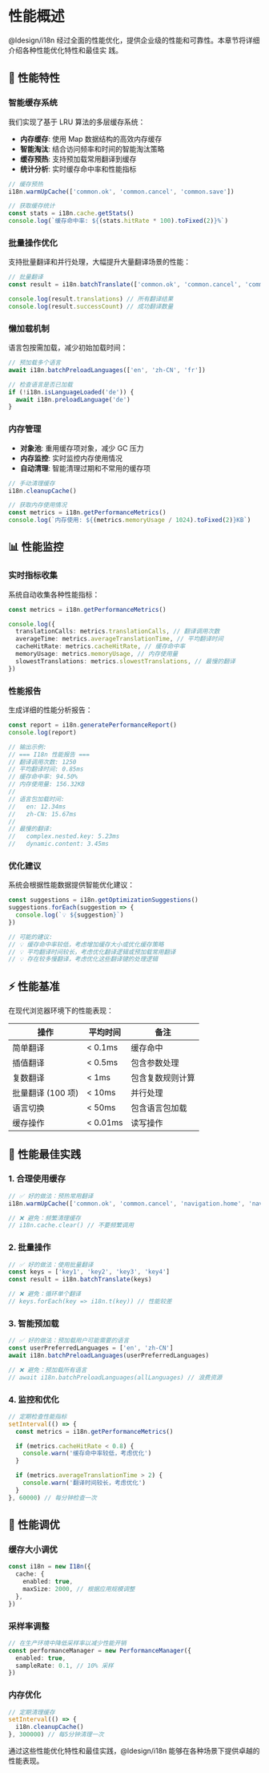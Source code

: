 # 性能概述

@ldesign/i18n 经过全面的性能优化，提供企业级的性能和可靠性。本章节将详细介绍各种性能优化特性和最佳实
践。

## 🚀 性能特性

### 智能缓存系统

我们实现了基于 LRU 算法的多层缓存系统：

- **内存缓存**: 使用 Map 数据结构的高效内存缓存
- **智能淘汰**: 结合访问频率和时间的智能淘汰策略
- **缓存预热**: 支持预加载常用翻译到缓存
- **统计分析**: 实时缓存命中率和性能指标

```typescript
// 缓存预热
i18n.warmUpCache(['common.ok', 'common.cancel', 'common.save'])

// 获取缓存统计
const stats = i18n.cache.getStats()
console.log(`缓存命中率: ${(stats.hitRate * 100).toFixed(2)}%`)
```

### 批量操作优化

支持批量翻译和并行处理，大幅提升大量翻译场景的性能：

```typescript
// 批量翻译
const result = i18n.batchTranslate(['common.ok', 'common.cancel', 'common.save', 'common.delete'])

console.log(result.translations) // 所有翻译结果
console.log(result.successCount) // 成功翻译数量
```

### 懒加载机制

语言包按需加载，减少初始加载时间：

```typescript
// 预加载多个语言
await i18n.batchPreloadLanguages(['en', 'zh-CN', 'fr'])

// 检查语言是否已加载
if (!i18n.isLanguageLoaded('de')) {
  await i18n.preloadLanguage('de')
}
```

### 内存管理

- **对象池**: 重用缓存项对象，减少 GC 压力
- **内存监控**: 实时监控内存使用情况
- **自动清理**: 智能清理过期和不常用的缓存项

```typescript
// 手动清理缓存
i18n.cleanupCache()

// 获取内存使用情况
const metrics = i18n.getPerformanceMetrics()
console.log(`内存使用: ${(metrics.memoryUsage / 1024).toFixed(2)}KB`)
```

## 📊 性能监控

### 实时指标收集

系统自动收集各种性能指标：

```typescript
const metrics = i18n.getPerformanceMetrics()

console.log({
  translationCalls: metrics.translationCalls, // 翻译调用次数
  averageTime: metrics.averageTranslationTime, // 平均翻译时间
  cacheHitRate: metrics.cacheHitRate, // 缓存命中率
  memoryUsage: metrics.memoryUsage, // 内存使用量
  slowestTranslations: metrics.slowestTranslations, // 最慢的翻译
})
```

### 性能报告

生成详细的性能分析报告：

```typescript
const report = i18n.generatePerformanceReport()
console.log(report)

// 输出示例:
// === I18n 性能报告 ===
// 翻译调用次数: 1250
// 平均翻译时间: 0.85ms
// 缓存命中率: 94.50%
// 内存使用量: 156.32KB
//
// 语言包加载时间:
//   en: 12.34ms
//   zh-CN: 15.67ms
//
// 最慢的翻译:
//   complex.nested.key: 5.23ms
//   dynamic.content: 3.45ms
```

### 优化建议

系统会根据性能数据提供智能优化建议：

```typescript
const suggestions = i18n.getOptimizationSuggestions()
suggestions.forEach(suggestion => {
  console.log(`💡 ${suggestion}`)
})

// 可能的建议:
// 💡 缓存命中率较低，考虑增加缓存大小或优化缓存策略
// 💡 平均翻译时间较长，考虑优化翻译逻辑或预加载常用翻译
// 💡 存在较多慢翻译，考虑优化这些翻译键的处理逻辑
```

## ⚡ 性能基准

在现代浏览器环境下的性能表现：

| 操作              | 平均时间 | 备注             |
| ----------------- | -------- | ---------------- |
| 简单翻译          | < 0.1ms  | 缓存命中         |
| 插值翻译          | < 0.5ms  | 包含参数处理     |
| 复数翻译          | < 1ms    | 包含复数规则计算 |
| 批量翻译 (100 项) | < 10ms   | 并行处理         |
| 语言切换          | < 50ms   | 包含语言包加载   |
| 缓存操作          | < 0.01ms | 读写操作         |

## 🎯 性能最佳实践

### 1. 合理使用缓存

```typescript
// ✅ 好的做法：预热常用翻译
i18n.warmUpCache(['common.ok', 'common.cancel', 'navigation.home', 'navigation.about'])

// ❌ 避免：频繁清理缓存
// i18n.cache.clear() // 不要频繁调用
```

### 2. 批量操作

```typescript
// ✅ 好的做法：使用批量翻译
const keys = ['key1', 'key2', 'key3', 'key4']
const result = i18n.batchTranslate(keys)

// ❌ 避免：循环单个翻译
// keys.forEach(key => i18n.t(key)) // 性能较差
```

### 3. 智能预加载

```typescript
// ✅ 好的做法：预加载用户可能需要的语言
const userPreferredLanguages = ['en', 'zh-CN']
await i18n.batchPreloadLanguages(userPreferredLanguages)

// ❌ 避免：预加载所有语言
// await i18n.batchPreloadLanguages(allLanguages) // 浪费资源
```

### 4. 监控和优化

```typescript
// 定期检查性能指标
setInterval(() => {
  const metrics = i18n.getPerformanceMetrics()

  if (metrics.cacheHitRate < 0.8) {
    console.warn('缓存命中率较低，考虑优化')
  }

  if (metrics.averageTranslationTime > 2) {
    console.warn('翻译时间较长，考虑优化')
  }
}, 60000) // 每分钟检查一次
```

## 🔧 性能调优

### 缓存大小调优

```typescript
const i18n = new I18n({
  cache: {
    enabled: true,
    maxSize: 2000, // 根据应用规模调整
  },
})
```

### 采样率调整

```typescript
// 在生产环境中降低采样率以减少性能开销
const performanceManager = new PerformanceManager({
  enabled: true,
  sampleRate: 0.1, // 10% 采样
})
```

### 内存优化

```typescript
// 定期清理缓存
setInterval(() => {
  i18n.cleanupCache()
}, 300000) // 每5分钟清理一次
```

通过这些性能优化特性和最佳实践，@ldesign/i18n 能够在各种场景下提供卓越的性能表现。
